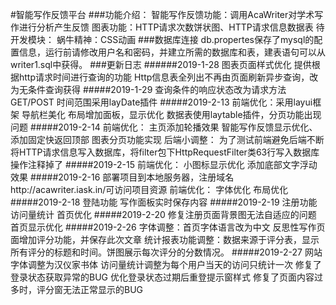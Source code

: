 #智能写作反馈平台
###功能介绍：
    智能写作反馈功能：调用AcaWriter对学术写作进行分析产生反馈 
    图表功能：HTTP请求次数饼状图、HTTP请求信息数据表
    待开发模块：
    蜗牛精神：CSS动画
###数据库连接
    db.propertes保存了mysql的配置信息，运行前请修改用户名和密码，并建立所需的数据库和表，建表语句可以从writer1.sql中获得。
###更新日志
######2019-1-28
    图表页面样式优化
    提供根据http请求时间进行查询的功能
    Http信息表全列出不再由页面刷新异步查询，改为无条件查询获得
#####2019-1-29
    查询条件的响应状态改为请求方法GET/POST
    时间范围采用layDate插件
#####2019-2-13
    前端优化：采用layui框架
    导航栏美化
    布局增加面板，显示优化
    数据表使用laytable插件，分页功能出现问题
#####2019-2-14
    前端优化：
    主页添加轮播效果
    智能写作反馈显示优化、添加固定快返回顶部
    图表分页功能实现
    后端小调整：
    为了测试前端避免后端不断将HTTP请求信息写入数据库，将filter包下HttpRequestFilter类63行写入数据库操作注释掉了
#####2019-2-15
    前端优化：
    小图标显示优化
    添加底部文字浮动效果
#####2019-2-16
    部署项目到本地服务器，注册域名http://acawriter.iask.in/可访问项目资源
    前端优化：
    字体优化
    布局优化
#####2019-2-18
    登陆功能
    写作面板实时保存内容
#####2019-2-19
    注册功能
    访问量统计
    首页优化
#####2019-2-20
    修复注册页面背景图无法自适应的问题
    首页显示优化
#####2019-2-26
    字体调整：首页字体语言改为中文
    反思性写作页面增加评分功能，并保存此次文章
    统计报表功能调整：数据来源于评分表，显示所有评分的标题和时间。饼图展示每次评分的分数情况。
#####2019-2-27
    网站字体调整为汉仪家书体
    访问量统计调整为每个用户当天的访问只统计一次
    修复了登录状态获取异常的BUG
    优化登录状态过期后重登提示窗样式
    修复了页面内容过多时，评分窗无法正常显示的BUG
